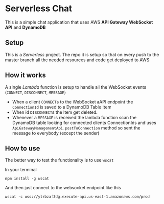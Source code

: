 # Serverless Chat

This is a simple chat application that uses AWS **API Gateway WebSocket API** and **DynamoDB**

## Setup

This is a *Serverless* project. The repo it is setup so that on every push to the master branch all the needed resources and code get deployed to AWS

## How it works 

A single *Lambda* function is setup to handle all the WebSocket events (`CONNECT`, `DISCONNECT`, `MESSAGE`)

* When a client `CONNECT`s to the WebSocket aAPI endpoint the `ConnectionId` is saved to a DynamoDB Table Item
* When id `DISCONNECT`s the Item get deleted.
* Whenever a `MESSAGE` is received the lambda function scan the DynamoDB table looking for connected clients ConnectionIds and uses `ApiGatewayManagementApi.postToConnection` method so sent the message to everybody (except the sender)

## How to use

The better way to test the functionality is to use `wscat` 

In your terminal

```
npm install -g wscat
```

And then just connect to the websocket endpoint like this

```
wscat -c wss://ylrbzaf3dg.execute-api.us-east-1.amazonaws.com/prod
```







